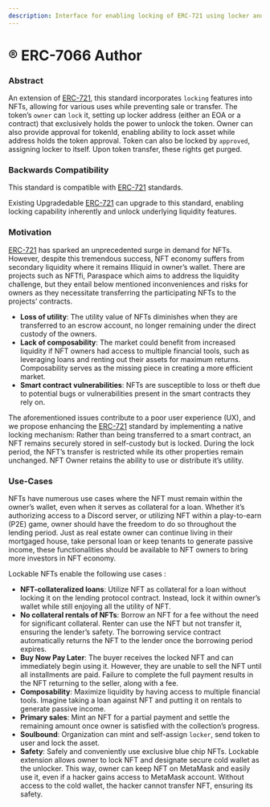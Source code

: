 ```yaml
---
description: Interface for enabling locking of ERC-721 using locker and approved
---
```


# ®️ ERC-7066 Author

### Abstract <a href="#abstract" id="abstract"></a>

An extension of [ERC-721](https://eips.ethereum.org/EIPS/eip-721), this standard incorporates `locking` features into NFTs, allowing for various uses while preventing sale or transfer. The token’s `owner` can `lock` it, setting up locker address (either an EOA or a contract) that exclusively holds the power to unlock the token. Owner can also provide approval for tokenId, enabling ability to lock asset while address holds the token approval. Token can also be locked by `approved`, assigning locker to itself. Upon token transfer, these rights get purged.

### Backwards Compatibility <a href="#backwards-compatibility" id="backwards-compatibility"></a>

This standard is compatible with [ERC-721](https://eips.ethereum.org/EIPS/eip-721) standards.

Existing Upgradedable [ERC-721](https://eips.ethereum.org/EIPS/eip-721) can upgrade to this standard, enabling locking capability inherently and unlock underlying liquidity features.

### Motivation <a href="#motivation" id="motivation"></a>

[ERC-721](https://eips.ethereum.org/EIPS/eip-721) has sparked an unprecedented surge in demand for NFTs. However, despite this tremendous success, NFT economy suffers from secondary liquidity where it remains Illiquid in owner’s wallet. There are projects such as NFTfi, Paraspace which aims to address the liquidity challenge, but they entail below mentioned inconveniences and risks for owners as they necessitate transferring the participating NFTs to the projects’ contracts.

* **Loss of utility**: The utility value of NFTs diminishes when they are transferred to an escrow account, no longer remaining under the direct custody of the owners.
* **Lack of composability**: The market could benefit from increased liquidity if NFT owners had access to multiple financial tools, such as leveraging loans and renting out their assets for maximum returns. Composability serves as the missing piece in creating a more efficient market.
* **Smart contract vulnerabilities**: NFTs are susceptible to loss or theft due to potential bugs or vulnerabilities present in the smart contracts they rely on.

The aforementioned issues contribute to a poor user experience (UX), and we propose enhancing the [ERC-721](https://eips.ethereum.org/EIPS/eip-721) standard by implementing a native locking mechanism: Rather than being transferred to a smart contract, an NFT remains securely stored in self-custody but is locked. During the lock period, the NFT’s transfer is restricted while its other properties remain unchanged. NFT Owner retains the ability to use or distribute it’s utility.

### Use-Cases <a href="#motivation" id="motivation"></a>

NFTs have numerous use cases where the NFT must remain within the owner’s wallet, even when it serves as collateral for a loan. Whether it’s authorizing access to a Discord server, or utilizing NFT within a play-to-earn (P2E) game, owner should have the freedom to do so throughout the lending period. Just as real estate owner can continue living in their mortgaged house, take personal loan or keep tenants to generate passive income, these functionalities should be available to NFT owners to bring more investors in NFT economy.

Lockable NFTs enable the following use cases :

* **NFT-collateralized loans**: Utilize NFT as collateral for a loan without locking it on the lending protocol contract. Instead, lock it within owner’s wallet while still enjoying all the utility of NFT.
* **No collateral rentals of NFTs**: Borrow an NFT for a fee without the need for significant collateral. Renter can use the NFT but not transfer it, ensuring the lender’s safety. The borrowing service contract automatically returns the NFT to the lender once the borrowing period expires.
* **Buy Now Pay Later**: The buyer receives the locked NFT and can immediately begin using it. However, they are unable to sell the NFT until all installments are paid. Failure to complete the full payment results in the NFT returning to the seller, along with a fee.
* **Composability**: Maximize liquidity by having access to multiple financial tools. Imagine taking a loan against NFT and putting it on rentals to generate passive income.
* **Primary sales**: Mint an NFT for a partial payment and settle the remaining amount once owner is satisfied with the collection’s progress.
* **Soulbound**: Organization can mint and self-assign `locker`, send token to user and lock the asset.
* **Safety**: Safely and conveniently use exclusive blue chip NFTs. Lockable extension allows owner to lock NFT and designate secure cold wallet as the unlocker. This way, owner can keep NFT on MetaMask and easily use it, even if a hacker gains access to MetaMask account. Without access to the cold wallet, the hacker cannot transfer NFT, ensuring its safety.
